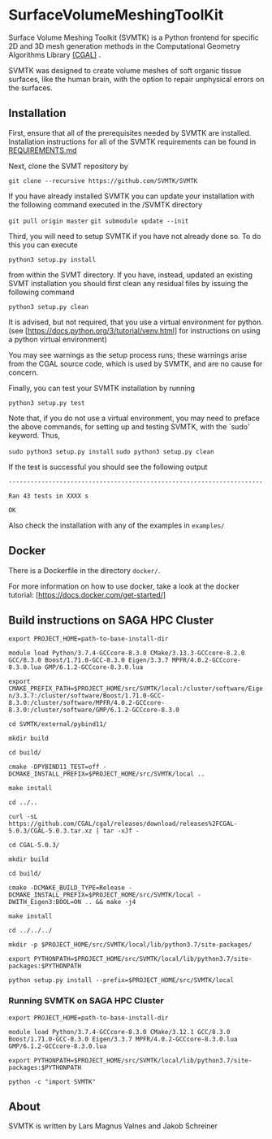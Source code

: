 # SurfaceVolumeMeshingToolKit

Surface Volume Meshing Toolkit (SVMTK) is a Python frontend for specific 2D and 3D mesh generation methods in the Computational Geometry Algorithms Library [(CGAL)](https://www.cgal.org/) . 

SVMTK was designed to create volume meshes of soft organic tissue surfaces, like the human brain, with the option to repair unphysical errors on the surfaces.


## Installation

First, ensure that all of the prerequisites needed by SVMTK are installed.  Installation instructions for all of the SVMTK requirements can be found in [REQUIREMENTS.md](REQUIREMENTS.md)

Next, clone the SVMT repository by 

`git clone --recursive https://github.com/SVMTK/SVMTK`

If you have already installed SVMTK you can update your installation with the following command executed in the /SVMTK directory

`git pull origin master`
`git submodule update --init`

Third, you will need to setup SVMTK if you have not already done so.  To do this you can execute 

`python3 setup.py install`

from within the SVMT directory.  If you have, instead, updated an existing SVMT installation 
you should first clean any residual files by issuing the following command

`python3 setup.py clean`

It is advised, but not required, that you use a virtual environment for python.  (see [https://docs.python.org/3/tutorial/venv.html] for instructions on using a python virtual environment)

You may see warnings as the setup process runs; these warnings arise from the CGAL source code, which is used by SVMTK, and are no cause for concern.

Finally, you can test your SVMTK installation by running 

`python3 setup.py test`

Note that, if you do not use a virtual environment, you may need to preface the above commands, for setting up and testing SVMTK, with the `sudo' keyword.  Thus, 

`sudo python3 setup.py install`
`sudo python3 setup.py clean`

If the test is successful you should see the following output 

`----------------------------------------------------------------------`

`Ran 43 tests in XXXX s`

`OK`

Also check the installation with any of the examples in `examples/`

## Docker

There is a Dockerfile in the directory `docker/`.

For more information on how to use docker, take a look at the docker tutorial:
[https://docs.docker.com/get-started/]

## Build instructions on SAGA HPC Cluster

`export PROJECT_HOME=path-to-base-install-dir`

`module load Python/3.7.4-GCCcore-8.3.0 CMake/3.13.3-GCCcore-8.2.0 GCC/8.3.0 Boost/1.71.0-GCC-8.3.0 Eigen/3.3.7 MPFR/4.0.2-GCCcore-8.3.0.lua GMP/6.1.2-GCCcore-8.3.0.lua`

`export CMAKE_PREFIX_PATH=$PROJECT_HOME/src/SVMTK/local:/cluster/software/Eigen/3.3.7:/cluster/software/Boost/1.71.0-GCC-8.3.0:/cluster/software/MPFR/4.0.2-GCCcore-8.3.0:/cluster/software/GMP/6.1.2-GCCcore-8.3.0`

`cd SVMTK/external/pybind11/`

`mkdir build`

`cd build/`

`cmake -DPYBIND11_TEST=off -DCMAKE_INSTALL_PREFIX=$PROJECT_HOME/src/SVMTK/local ..`

`make install`

`cd ../..`

`curl -sL https://github.com/CGAL/cgal/releases/download/releases%2FCGAL-5.0.3/CGAL-5.0.3.tar.xz | tar -xJf -`

`cd CGAL-5.0.3/`

`mkdir build`

`cd build/`

`cmake -DCMAKE_BUILD_TYPE=Release -DCMAKE_INSTALL_PREFIX=$PROJECT_HOME/src/SVMTK/local -DWITH_Eigen3:BOOL=ON .. && make -j4`

`make install`

`cd ../../../`

`mkdir -p $PROJECT_HOME/src/SVMTK/local/lib/python3.7/site-packages/`

`export PYTHONPATH=$PROJECT_HOME/src/SVMTK/local/lib/python3.7/site-packages:$PYTHONPATH`

`python setup.py install --prefix=$PROJECT_HOME/src/SVMTK/local`

### Running SVMTK on SAGA HPC Cluster

`export PROJECT_HOME=path-to-base-install-dir`

`module load Python/3.7.4-GCCcore-8.3.0 CMake/3.12.1 GCC/8.3.0 Boost/1.71.0-GCC-8.3.0 Eigen/3.3.7 MPFR/4.0.2-GCCcore-8.3.0.lua GMP/6.1.2-GCCcore-8.3.0.lua`

`export PYTHONPATH=$PROJECT_HOME/src/SVMTK/local/lib/python3.7/site-packages:$PYTHONPATH`

`python -c "import SVMTK"`

## About

SVMTK is written by Lars Magnus Valnes and Jakob Schreiner
